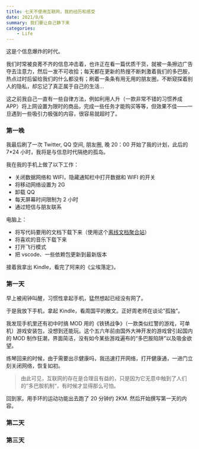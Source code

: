 ```yaml
---
title: 七天不使用互联网，我的经历和感受
date: 2021/8/6
summary: 我们要让自己静下来
categories:
    - Life
---
```


这是个信息爆炸的时代。

我们时常被良莠不齐的信息冲击着，也许正在看一篇优质干货，就被一条擦边广告夺去注意力，然后一发不可收拾；每天都在更新的热搜不断刺激着我们的多巴胺，热点过时后留给我们的什么都没有；刷着一条条有用无用的朋友圈，不断窥探着别人的隐私，却忘记了真正属于自己的生活...

这之前我自己一直有一些自律方法，例如利用人升（一款非常不错的习惯养成 APP）将上网设置为限时的商品，完成一些任务才能购买等等，但效果不佳——一旦遇到一些吸引力极强的内容，很容易就超时了。

### 第一晚

我最后刷了一次 Twitter, QQ 空间, 朋友圈, 晚 20：00 开始了我的计划，此后的 7\*24 小时，我将是与信息时代隔绝的孤岛。

我在我的手机上做了以下工作：

-   关闭数据网络和 WIFI，隐藏通知栏中打开数据和 WIFI 的开关
-   将移动网络设置为 2G
-   卸载 QQ
-   每天屏幕时间限制为 2 小时
-   通过短信与朋友联系

电脑上：

-   将写代码要用的文档下载下来（使用这个[离线文档聚合站](https://devdocs.io/)）
-   将喜欢的音乐下载下来
-   打开飞行模式
-   把 vscode、一些依赖包更新到最新版本

接着我拿出 Kindle，看完了阿来的《尘埃落定》。

### 第一天

早上被闹钟叫醒，习惯性拿起手机，猛然想起已经没有网了。

于是我放下手机，拿起 Kindle，看周国平的散文。正好周老师在谈论”孤独”。

我发现手机里还有初中时搞 MOD 用的《铁锈战争》（一款类似红警的游戏，可单机）游戏安装包，没想到还能玩。这个五六年前由国外大神开发的游戏曾引起国内的 MOD 制作狂潮，界面简洁，没有如今某些游戏遍布的“多巴胺陷阱”以及吸金欲望。

练琴回来的时候，由于需要出示健康吗，我迅速打开网络，打开健康通，一进门立刻关闭网络，恢复如初。

> 由此可见，互联网的存在是合理且有益的，只是因为它无意中触到了人们的”多巴胺机制“，有时候才显得那么可怕。

回到家。用手环的运动功能出去跑了 20 分钟约 2KM. 然后开始撰写第一天的内容。

### 第二天

### 第三天

